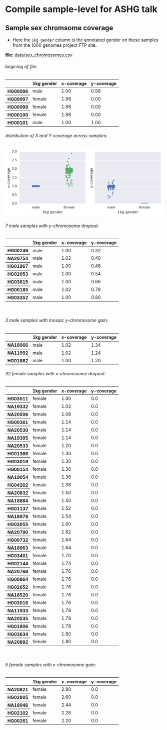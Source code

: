 # Compile sample-level for ASHG talk

## Sample sex chromsome coverage

* Here the `1kg gender` column is the annotated gender on these samples from the 1000 genomes project FTP site. 

__file:__ [data/sex_chromosomes.csv](./data/sex_chromosomes.csv)


<h6>begining of file: </h6>



<table border="0" class="dataframe">
  <thead>
    <tr style="text-align: right;">
      <th></th>
      <th>1kg gender</th>
      <th>x-coverage</th>
      <th>y-coverage</th>
    </tr>
  </thead>
  <tbody>
    <tr>
      <th>HG00096</th>
      <td>male</td>
      <td>1.00</td>
      <td>0.98</td>
    </tr>
    <tr>
      <th>HG00097</th>
      <td>female</td>
      <td>1.98</td>
      <td>0.00</td>
    </tr>
    <tr>
      <th>HG00099</th>
      <td>female</td>
      <td>1.98</td>
      <td>0.00</td>
    </tr>
    <tr>
      <th>HG00100</th>
      <td>female</td>
      <td>1.98</td>
      <td>0.00</td>
    </tr>
    <tr>
      <th>HG00101</th>
      <td>male</td>
      <td>1.00</td>
      <td>1.00</td>
    </tr>
  </tbody>
</table>



<h6>distribution of X and Y coverage across samples: </h6>



![png](plots/sex_chrom_overview_5_3.png)



<h6>7 male samples with y-chromosome dropout: </h6>



<table border="0" class="dataframe">
  <thead>
    <tr style="text-align: right;">
      <th></th>
      <th>1kg gender</th>
      <th>x-coverage</th>
      <th>y-coverage</th>
    </tr>
  </thead>
  <tbody>
    <tr>
      <th>HG00246</th>
      <td>male</td>
      <td>1.00</td>
      <td>0.32</td>
    </tr>
    <tr>
      <th>NA20754</th>
      <td>male</td>
      <td>1.02</td>
      <td>0.40</td>
    </tr>
    <tr>
      <th>HG01967</th>
      <td>male</td>
      <td>1.00</td>
      <td>0.46</td>
    </tr>
    <tr>
      <th>HG02053</th>
      <td>male</td>
      <td>1.00</td>
      <td>0.54</td>
    </tr>
    <tr>
      <th>HG03615</th>
      <td>male</td>
      <td>1.00</td>
      <td>0.66</td>
    </tr>
    <tr>
      <th>HG00185</th>
      <td>male</td>
      <td>1.02</td>
      <td>0.78</td>
    </tr>
    <tr>
      <th>HG03352</th>
      <td>male</td>
      <td>1.00</td>
      <td>0.80</td>
    </tr>
  </tbody>
</table>



<br />



<h6>3 male samples with mosaic y-chromosome gain: </h6>



<table border="0" class="dataframe">
  <thead>
    <tr style="text-align: right;">
      <th></th>
      <th>1kg gender</th>
      <th>x-coverage</th>
      <th>y-coverage</th>
    </tr>
  </thead>
  <tbody>
    <tr>
      <th>NA18966</th>
      <td>male</td>
      <td>1.02</td>
      <td>1.34</td>
    </tr>
    <tr>
      <th>NA11992</th>
      <td>male</td>
      <td>1.02</td>
      <td>1.24</td>
    </tr>
    <tr>
      <th>HG01882</th>
      <td>male</td>
      <td>1.00</td>
      <td>1.20</td>
    </tr>
  </tbody>
</table>



<h6>32 female samples with x-chromosome dropout: </h6>



<table border="0" class="dataframe">
  <thead>
    <tr style="text-align: right;">
      <th></th>
      <th>1kg gender</th>
      <th>x-coverage</th>
      <th>y-coverage</th>
    </tr>
  </thead>
  <tbody>
    <tr>
      <th>HG03511</th>
      <td>female</td>
      <td>1.00</td>
      <td>0.0</td>
    </tr>
    <tr>
      <th>NA19332</th>
      <td>female</td>
      <td>1.02</td>
      <td>0.0</td>
    </tr>
    <tr>
      <th>NA20506</th>
      <td>female</td>
      <td>1.08</td>
      <td>0.0</td>
    </tr>
    <tr>
      <th>HG00361</th>
      <td>female</td>
      <td>1.14</td>
      <td>0.0</td>
    </tr>
    <tr>
      <th>NA20530</th>
      <td>female</td>
      <td>1.14</td>
      <td>0.0</td>
    </tr>
    <tr>
      <th>NA19395</th>
      <td>female</td>
      <td>1.14</td>
      <td>0.0</td>
    </tr>
    <tr>
      <th>NA20533</th>
      <td>female</td>
      <td>1.20</td>
      <td>0.0</td>
    </tr>
    <tr>
      <th>HG01366</th>
      <td>female</td>
      <td>1.30</td>
      <td>0.0</td>
    </tr>
    <tr>
      <th>HG03019</th>
      <td>female</td>
      <td>1.30</td>
      <td>0.0</td>
    </tr>
    <tr>
      <th>HG00154</th>
      <td>female</td>
      <td>1.36</td>
      <td>0.0</td>
    </tr>
    <tr>
      <th>NA19054</th>
      <td>female</td>
      <td>1.36</td>
      <td>0.0</td>
    </tr>
    <tr>
      <th>HG04202</th>
      <td>female</td>
      <td>1.38</td>
      <td>0.0</td>
    </tr>
    <tr>
      <th>NA20832</th>
      <td>female</td>
      <td>1.50</td>
      <td>0.0</td>
    </tr>
    <tr>
      <th>NA18864</th>
      <td>female</td>
      <td>1.50</td>
      <td>0.0</td>
    </tr>
    <tr>
      <th>HG01137</th>
      <td>female</td>
      <td>1.52</td>
      <td>0.0</td>
    </tr>
    <tr>
      <th>NA18978</th>
      <td>female</td>
      <td>1.54</td>
      <td>0.0</td>
    </tr>
    <tr>
      <th>HG03055</th>
      <td>female</td>
      <td>1.60</td>
      <td>0.0</td>
    </tr>
    <tr>
      <th>NA20790</th>
      <td>female</td>
      <td>1.62</td>
      <td>0.0</td>
    </tr>
    <tr>
      <th>HG00732</th>
      <td>female</td>
      <td>1.64</td>
      <td>0.0</td>
    </tr>
    <tr>
      <th>NA18963</th>
      <td>female</td>
      <td>1.64</td>
      <td>0.0</td>
    </tr>
    <tr>
      <th>HG03401</th>
      <td>female</td>
      <td>1.70</td>
      <td>0.0</td>
    </tr>
    <tr>
      <th>HG02144</th>
      <td>female</td>
      <td>1.74</td>
      <td>0.0</td>
    </tr>
    <tr>
      <th>NA20769</th>
      <td>female</td>
      <td>1.76</td>
      <td>0.0</td>
    </tr>
    <tr>
      <th>HG00864</th>
      <td>female</td>
      <td>1.76</td>
      <td>0.0</td>
    </tr>
    <tr>
      <th>HG02652</th>
      <td>female</td>
      <td>1.76</td>
      <td>0.0</td>
    </tr>
    <tr>
      <th>NA18520</th>
      <td>female</td>
      <td>1.76</td>
      <td>0.0</td>
    </tr>
    <tr>
      <th>HG03016</th>
      <td>female</td>
      <td>1.76</td>
      <td>0.0</td>
    </tr>
    <tr>
      <th>NA11933</th>
      <td>female</td>
      <td>1.78</td>
      <td>0.0</td>
    </tr>
    <tr>
      <th>NA20535</th>
      <td>female</td>
      <td>1.78</td>
      <td>0.0</td>
    </tr>
    <tr>
      <th>HG01806</th>
      <td>female</td>
      <td>1.78</td>
      <td>0.0</td>
    </tr>
    <tr>
      <th>HG03634</th>
      <td>female</td>
      <td>1.80</td>
      <td>0.0</td>
    </tr>
    <tr>
      <th>NA20892</th>
      <td>female</td>
      <td>1.80</td>
      <td>0.0</td>
    </tr>
  </tbody>
</table>



<br />



<h6>5 female samples with x-chromosome gain: </h6>



<table border="0" class="dataframe">
  <thead>
    <tr style="text-align: right;">
      <th></th>
      <th>1kg gender</th>
      <th>x-coverage</th>
      <th>y-coverage</th>
    </tr>
  </thead>
  <tbody>
    <tr>
      <th>NA20821</th>
      <td>female</td>
      <td>2.90</td>
      <td>0.0</td>
    </tr>
    <tr>
      <th>HG02805</th>
      <td>female</td>
      <td>2.60</td>
      <td>0.0</td>
    </tr>
    <tr>
      <th>NA18946</th>
      <td>female</td>
      <td>2.44</td>
      <td>0.0</td>
    </tr>
    <tr>
      <th>HG02102</th>
      <td>female</td>
      <td>2.26</td>
      <td>0.0</td>
    </tr>
    <tr>
      <th>HG00261</th>
      <td>female</td>
      <td>2.20</td>
      <td>0.0</td>
    </tr>
  </tbody>
</table>

